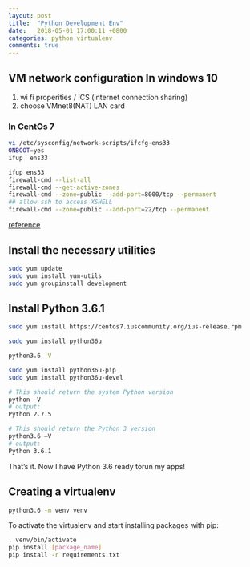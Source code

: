 ```yaml
---
layout: post
title:  "Python Development Env"
date:   2018-05-01 17:00:11 +0800
categories: python virtualenv
comments: true
---
```

## VM network configuration In windows 10
 1. wi fi properities / ICS (internet connection sharing)
 1. choose VMnet8(NAT) LAN card 

### In CentOs 7  

```bash
vi /etc/sysconfig/network-scripts/ifcfg-ens33
ONBOOT=yes
ifup  ens33
```

```bash
ifup ens33
firewall-cmd --list-all
firewall-cmd --get-active-zones
firewall-cmd --zone=public --add-port=8000/tcp --permanent
## allow ssh to access XSHELL 
firewall-cmd --zone=public --add-port=22/tcp --permanent
```

[reference](https://janikarhunen.fi/how-to-install-python-3-6-1-on-centos-7.html)
## Install the necessary utilities
```bash
sudo yum update
sudo yum install yum-utils
sudo yum groupinstall development     
```

## Install Python 3.6.1

```bash
sudo yum install https://centos7.iuscommunity.org/ius-release.rpm
```

```bash
sudo yum install python36u
```

```bash
python3.6 -V
```

```bash
sudo yum install python36u-pip
sudo yum install python36u-devel
```

```bash
# This should return the system Python version
python –V
# output:
Python 2.7.5

# This should return the Python 3 version
python3.6 –V
# output:
Python 3.6.1
```

That’s it. Now I have Python 3.6 ready torun my apps! 

## Creating a virtualenv

```bash
python3.6 -m venv venv
```
To activate the virtualenv and start installing packages with pip:
```bash
. venv/bin/activate
pip install [package_name]
pip install -r requirements.txt
```
